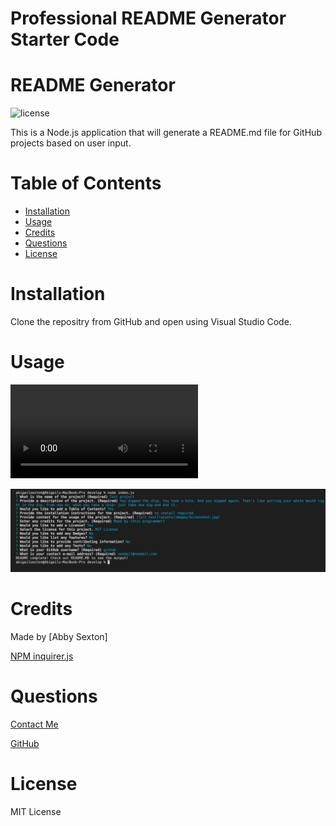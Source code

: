 # Professional README Generator Starter Code

# README Generator
    
![license](https://img.shields.io/badge/License-MIT-blue)

This is a Node.js application that will generate a README.md file for GitHub projects based on user input.

# Table of Contents
    
* [Installation](#installation)
* [Usage](#usage)
* [Credits](#credits)
* [Questions](#questions)
* [License](#license)




# Installation

Clone the repositry from GitHub and open using Visual Studio Code.

# Usage 

![User Video](https://i.imgur.com/UIZPCEL.mp4)

![Screenshot](./Develop/assets/images/screenshot1.png)

# Credits

Made by [Abby Sexton]

[NPM inquirer.js](https://www.npmjs.com/package/inquirer)

# Questions

[Contact Me](abigail.c.sexton1@gmail.com)

[GitHub](https://github.com/abbycav7)

# License
    
MIT License
    